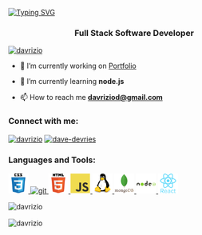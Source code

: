 [![Typing SVG](https://readme-typing-svg.herokuapp.com?size=30&color=F7531F&center=true&vCenter=true&width=550&height=80&lines=Hi+there!+I'm+Dave+DeVries)](https://git.io/typing-svg)
<h3 align="center">Full Stack Software Developer</h3>

<p align="left"> <a href="https://twitter.com/davrizio" target="blank"><img src="https://img.shields.io/twitter/follow/davrizio?logo=twitter&style=for-the-badge" alt="davrizio" /></a> </p>

- 🔭 I’m currently working on [Portfolio](https://github.com/Davrizio/portfolio)

- 🌱 I’m currently learning **node.js**

- 📫 How to reach me **davriziod@gmail.com**

<h3 align="left">Connect with me:</h3>
<p align="left">
<a href="https://twitter.com/davrizio" target="blank"><img align="center" src="https://raw.githubusercontent.com/rahuldkjain/github-profile-readme-generator/master/src/images/icons/Social/twitter.svg" alt="davrizio" height="30" width="40" /></a>
<a href="https://linkedin.com/in/dave-devries" target="blank"><img align="center" src="https://raw.githubusercontent.com/rahuldkjain/github-profile-readme-generator/master/src/images/icons/Social/linked-in-alt.svg" alt="dave-devries" height="30" width="40" /></a>
</p>

<h3 align="left">Languages and Tools:</h3>
<p align="left"> <a href="https://www.w3schools.com/css/" target="_blank" rel="noreferrer"> <img src="https://raw.githubusercontent.com/devicons/devicon/master/icons/css3/css3-original-wordmark.svg" alt="css3" width="40" height="40"/> </a> <a href="https://git-scm.com/" target="_blank" rel="noreferrer"> <img src="https://www.vectorlogo.zone/logos/git-scm/git-scm-icon.svg" alt="git" width="40" height="40"/> </a> <a href="https://www.w3.org/html/" target="_blank" rel="noreferrer"> <img src="https://raw.githubusercontent.com/devicons/devicon/master/icons/html5/html5-original-wordmark.svg" alt="html5" width="40" height="40"/> </a> <a href="https://developer.mozilla.org/en-US/docs/Web/JavaScript" target="_blank" rel="noreferrer"> <img src="https://raw.githubusercontent.com/devicons/devicon/master/icons/javascript/javascript-original.svg" alt="javascript" width="40" height="40"/> </a> <a href="https://www.linux.org/" target="_blank" rel="noreferrer"> <img src="https://raw.githubusercontent.com/devicons/devicon/master/icons/linux/linux-original.svg" alt="linux" width="40" height="40"/> </a> <a href="https://www.mongodb.com/" target="_blank" rel="noreferrer"> <img src="https://raw.githubusercontent.com/devicons/devicon/master/icons/mongodb/mongodb-original-wordmark.svg" alt="mongodb" width="40" height="40"/> </a> <a href="https://nodejs.org" target="_blank" rel="noreferrer"> <img src="https://raw.githubusercontent.com/devicons/devicon/master/icons/nodejs/nodejs-original-wordmark.svg" alt="nodejs" width="40" height="40"/> </a> <a href="https://reactjs.org/" target="_blank" rel="noreferrer"> <img src="https://raw.githubusercontent.com/devicons/devicon/master/icons/react/react-original-wordmark.svg" alt="react" width="40" height="40"/> </a> </p>

<p><img align="center" src="https://github-readme-stats.vercel.app/api/top-langs?username=davrizio&show_icons=true&locale=en&layout=compact" alt="davrizio" /></p>

<p><img align="center" src="https://github-readme-streak-stats.herokuapp.com/?user=davrizio&" alt="davrizio" /></p>
